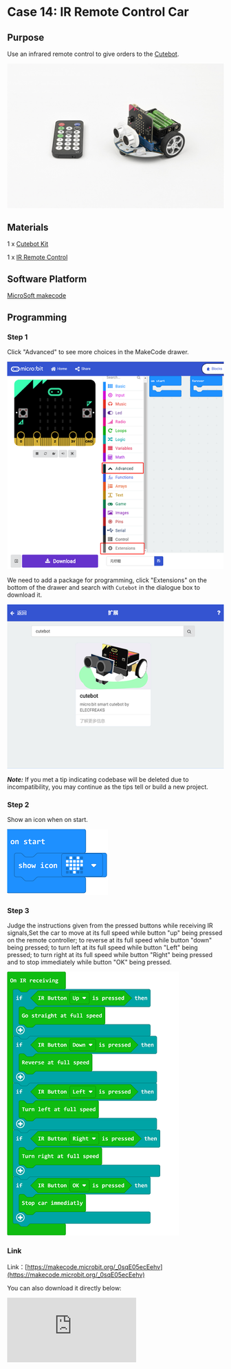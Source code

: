 # Case 14: IR Remote Control Car

## Purpose

Use an infrared remote control to give orders to the [Cutebot](https://www.elecfreaks.com/micro-bit-smart-cutebot.html).

![](./images/cutebot-case-14-01.png)

## Materials

1 x [Cutebot Kit](https://www.elecfreaks.com/micro-bit-smart-cutebot.html)

1 x [IR Remote Control](https://www.elecfreaks.com/infrared-remote-control.html)

## Software Platform


[MicroSoft makecode](https://makecode.microbit.org/#)

## Programming

### Step 1

Click "Advanced" to see more choices in the MakeCode drawer.

![](./images/cutebot-pk-1.png)


We need to add a package for programming, click "Extensions" on the bottom of the drawer and search with `Cutebot` in the dialogue box to download it.

![](./images/cutebot-pk-11.png)

***Note:*** If you met a tip indicating codebase will be deleted due to incompatibility, you may continue as the tips tell or build a new project.

### Step 2


Show an icon when on start.

![](./images/case_14_01.png)

### Step 3


Judge the instructions given from the pressed buttons while receiving IR signals,Set the car to move at its full speed while button "up" being pressed on the remote controller;  to reverse at its full speed while button "down" being pressed; to turn left at its full speed while button "Left" being pressed; to turn right at its full speed while button "Right" being pressed and to stop immediately while button "OK" being pressed.

![](./images/case_14_02.png)

### Link

Link：[https://makecode.microbit.org/_0sqE05ecEehv](https://makecode.microbit.org/_0sqE05ecEehv)

You can also download it directly below:

<div
    style={{
        position: 'relative',
        paddingBottom: '60%',
        overflow: 'hidden',
    }}
>
    <iframe
        src="https://makecode.microbit.org/_0sqE05ecEehv"
        frameborder="0"
        sandbox="allow-popups allow-forms allow-scripts allow-same-origin"
        style={{
            position: 'absolute',
            width: '100%',
            height: '100%',
        }}
    />
</div>


## Conclusion

Programme to use the IR Remote Control to give orders of moving forward, reversing, turning left/right and stopping to the car.

![](./images/cutebot-case-14.gif)

## Exploration


## FAQ


## Relevant File
